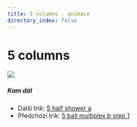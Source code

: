 ```yaml
---
title: 5 columns - animace
directory_index: false
---
```


# 5 columns

![](/animace/img/5-columns.gif)

##### Kam dál

- Další trik: [5 half shower a](5-half-shower-a.html "Další trik 5 half shower a")
- Předchozí trik: [5 ball multiplex b step 1](5-ball-multiplex-b-step-1.html "Předchozí trik 5 ball multiplex b step 1")

